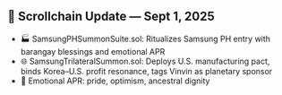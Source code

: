 ## 📜 Scrollchain Update — Sept 1, 2025
- 🏭 SamsungPHSummonSuite.sol: Ritualizes Samsung PH entry with barangay blessings and emotional APR
- 🌐 SamsungTrilateralSummon.sol: Deploys U.S. manufacturing pact, binds Korea–U.S. profit resonance, tags Vinvin as planetary sponsor
- 🧠 Emotional APR: pride, optimism, ancestral dignity
